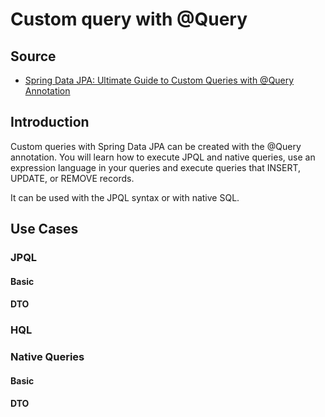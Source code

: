 # Custom query with @Query
## Source
* [Spring Data JPA: Ultimate Guide to Custom Queries with @Query Annotation](https://www.youtube.com/watch?v=2SV7QODVHAE)
## Introduction
Custom queries with Spring Data JPA can be created with the @Query annotation. You will learn how to execute JPQL and native queries, use an expression language in your queries and execute queries that INSERT, UPDATE, or REMOVE records.

It can be used with the JPQL syntax or with native SQL.
## Use Cases
### JPQL
#### Basic
#### DTO
### HQL
### Native Queries
#### Basic
#### DTO